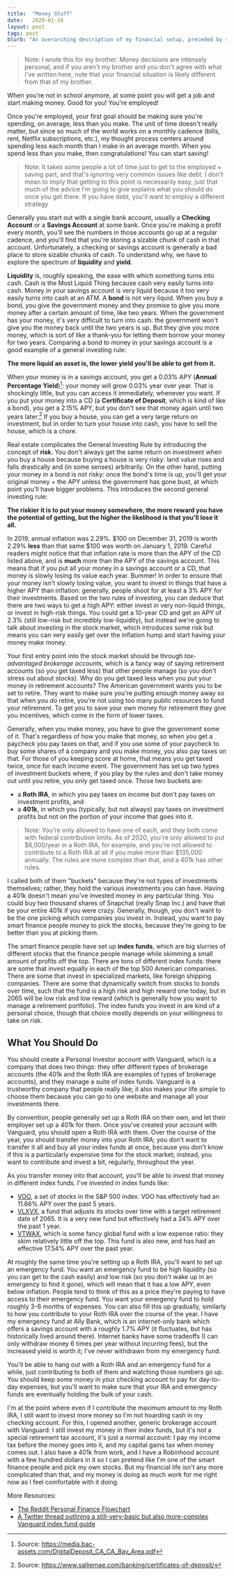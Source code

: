 ```yaml
---
title:  "Money Stuff"
date:   2020-01-16
layout: post
tags: post
blurb: "An overarching description of my financial setup, preceded by some of the concepts you need to know about in order to understand what you should do with your money. Meant to help someone go from basic saving to investing."
---
```


> Note: I wrote this for my brother. Money decisions are intensely personal, and if you aren't my brother and you don't agree with what I've written here, note that your financial situation is likely different from that of my brother.

When you're not in school anymore, at some point you will get a job and start making money. Good for you! You're employed!

Once you're employed, your first goal should be making sure you're spending, on average, less than you make. The unit of time doesn't really matter, but since so much of the world works on a monthly cadence (bills, rent, Netflix subscriptions, etc.), my thought process centers around spending less each month than I make in an average month. When you spend less than you make, then congratulations! You can start saving!

> Note: It takes some people a lot of time just to get to the employed + saving part, and that's ignoring very common issues like debt. I don't mean to imply that getting to this point is necessarily easy, just that much of the advice I'm going to give explains what you should do once you get there. If you have debt, you'll want to employ a different strategy 

Generally you start out with a single bank account, usually a **Checking Account** or a **Savings Account** at some bank. Once you're making a profit every month, you'll see the numbers in those accounts go up at a regular cadence, and you'll find that you're storing a sizable chunk of cash in that account. Unfortunately,  a checking or savings account is generally a bad place to store sizable chunks of cash. To understand why, we have to explore the spectrum of **liquidity** and **yield**.

<!-- more -->

**Liquidity** is, roughly speaking, the ease with which something turns into cash. Cash is the Most Liquid Thing because cash very easily turns into cash. Money in your savings account is very liquid because it too very easily turns into cash at an ATM. A **bond** is not very liquid. When you buy a bond, you give the government money and they promise to give you more money after a certain amount of time, like two years. When the government has your money, it's very difficult to turn into cash: the government won't give you the money back until the two years is up. But they give you more money, which is sort of like a thank-you for letting them borrow your money for two years. Comparing a bond to money in your savings account is a good example of a general investing rule:

**The more liquid an asset is, the lower yield you'll be able to get from it.**

When your money is in a savings account, you get a 0.03% APY (**Annual Percentage Yield**)[^1]: your money will grow 0.03% year over year. That is shockingly little, but you can access it immediately, whenever you want. If you put your money into a CD (a **Certificate of Deposit**, which is kind of like a bond), you get a 2.15% APY, but you don't see that money again until two years later.[^2] If you buy a house, you can get a very large return on investment, but in order to turn your house into cash, you have to sell the house, which is a chore.

Real estate complicates the General Investing Rule by introducing the concept of **risk**. You don't always get the same return on investment when you buy a house because buying a house is very risky: land value rises and falls drastically and (in some senses) arbitrarily. On the other hand, putting your money in a bond is not risky: once the bond's time is up, you'll get your original money + the APY unless the government has gone bust, at which point you'll have bigger problems. This introduces the second general investing rule:

**The riskier it is to put your money somewhere, the more reward you have the potential of getting, but the higher the likelihood is that you'll lose it all.**

 In 2019, annual inflation was 2.29%. $100 on December 31, 2019 is worth 2.29% **less** than that same $100 was worth on January 1, 2019. Careful readers might notice that that inflation rate is more than the APY of the CD listed above, and is **much** more than the APY of the savings account. This means that if you put all your money in a savings account or a CD, that money is slowly losing its value each year. Bummer! In order to ensure that your money isn't slowly losing value, you want to invest in things that have a higher APY than inflation: generally, people shoot for at least a 3% APY for their investments. Based on the two rules of investing, you can deduce that there are two ways to get a high APY: either invest in very non-liquid things, or invest in high-risk things. You could get a 10-year CD and get an APY of 2.3% (still low-risk but incredibly low-liquidity), but instead we're going to talk about investing in the stock market, which introduces some risk but means you can very easily get over the inflation hump and start having your money make money.

Your first entry point into the stock market should be through _tax-advantaged brokerage accounts_, which is a fancy way of saying retirement accounts (so you get taxed less) that other people manage (so you don't stress out about stocks). Why do you get taxed less when you put your money in retirement accounts? The American government wants you to be set to retire. They want to make sure you're putting enough money away so that when you _do_ retire, you're not using too many public resources to fund your retirement. To get you to save your own money for retirement they give you incentives, which come in the form of lower taxes.

Generally, when you make money, you have to give the government some of it. That's regardless of how you make that money, so when you get a paycheck you pay taxes on that, and if you use some of your paycheck to buy some shares of a company and you make money, you also pay taxes on that. For those of you keeping score at home, that means you get taxed twice, once for each income event. The government has set up two types of investment buckets where, if you play by the rules and don't take money out until you retire, you only get taxed once. Those two buckets are:

- a **Roth IRA**, in which you pay taxes on income but don't pay taxes on investment profits, and
- a **401k**, in which you (typically, but not always) pay taxes on investment profits but not on the portion of your income that goes into it.

> Note: You're only allowed to have one of each, and they both come with federal contribution limits. As of 2020, you're only allowed to put $6,000/year in a Roth IRA, for example, and you're not allowed to contribute to a Roth IRA at all if you make more than $135,000 annually. The rules are more complex than that, and a 401k has other rules.

I called both of them "buckets" because they're not types of investments themselves; rather, they hold the various investments you can have. Having a 401k doesn't mean you've invested money in any particular thing. You could buy two thousand shares of Snapchat (really Snap Inc.) and have that be your entire 401k if you were crazy. Generally, though, you don't want to be the one picking which companies you invest in. Instead, you want to pay smart finance people money to pick the stocks, because they're going to be better than you at picking them. 

The smart finance people have set up **index funds**, which are big slurries of different stocks that the finance people manage while skimming a small amount of profits off the top. There are tons of different index funds: there are some that invest equally in each of the top 500 American companies. There are some that invest in specialized markets, like foreign shipping companies. There are some that dynamically switch from stocks to bonds over time, such that the fund is a high risk and high reward one today, but in 2065 will be low risk and low reward (which is generally how you want to manage a retirement portfolio). The index funds you invest in are kind of a personal choice, though that choice mostly depends on your willingness to take on risk.

## What You Should Do

You should create a Personal Investor account with Vanguard, which is a company that does two things: they offer different types of brokerage accounts (the 401k and the Roth IRA are examples of types of brokerage accounts), and they manage a suite of index funds. Vanguard is a trustworthy company that people really like; it also makes your life simple to choose them because you can go to one website and manage all your investments there. 

By convention, people generally set up a Roth IRA on their own, and let their employer set up a 401k for them. Once you've created your account with Vanguard, you should open a Roth IRA with them. Over the course of the year, you should transfer money into your Roth IRA; you don't want to transfer it all and buy all your index funds at once, because you don't know if this is a particularly expensive time for the stock market; instead, you want to contribute and invest a bit, regularly, throughout the year. 

As you transfer money into that account, you'll be able to invest that money in different index funds. I've invested in index funds like:

- [VOO](https://investor.vanguard.com/etf/profile/VOO), a set of stocks in the S&P 500 index. VOO has effectively had an 11.66% APY over the past 5 years.
- [VLXVX](https://investor.vanguard.com/mutual-funds/profile/VLXVX), a fund that adjusts its stocks over time with a target retirement date of 2065. It is a very new fund but effectively had a 24% APY over the past 1 year.
- [VTWAX](https://investor.vanguard.com/mutual-funds/profile/VTWAX), which is some fancy global fund with a low expense ratio: they skim relatively little off the top. This fund is also new, and has had an effective 17.54% APY over the past year.

At roughly the same time you're setting up a Roth IRA, you'll want to set up an emergency fund. You want an emergency fund to be high liquidity (so you can get to the cash easily) and low risk (so you don't wake up in an emergency to find it gone), which will mean that it has a low APY, even below inflation. People tend to think of this as a price they're paying to have access to their emergency fund. You want your emergency fund to hold roughly 3-6 months of expenses. You can also fill this up gradually, similarly to how you contribute to your Roth IRA over the course of the year. I have my emergency fund at Ally Bank, which is an internet-only bank which offers a savings account with a roughly 1.7% APY (it fluctuates, but has historically lived around there). Internet banks have some tradeoffs (I can only withdraw money 6 times per year without incurring fees), but the increased yield is worth it; I've never withdrawn from my emergency fund.

You'll be able to hang out with a Roth IRA and an emergency fund for a while, just contributing to both of them and watching those numbers go up. You should keep some money in your checking account to pay for day-to-day expenses, but you'll want to make sure that your IRA and emergency funds are eventually holding the bulk of your cash.

I'm at the point where even if I contribute the maximum amount to my Roth IRA, I still want to invest more money so I'm not hoarding cash in my checking account. For this, I opened another, generic brokerage account with Vanguard: I still invest my money in their index funds, but it's not a special retirement tax account, it's just a normal account: I pay my income tax before the money goes into it, and my capital gains tax when money comes out. I also have a 401k from work, and I have a Robinhood account with a few hundred dollars in it so I can pretend like I'm one of the smart finance people and pick my own stocks. But my financial life isn't any more complicated than that, and my money is doing as much work for me right now as I feel comfortable with it doing.

More Resources:
- [The Reddit Personal Finance Flowchart](https://i.imgur.com/lSoUQr2.png)
- [A Twitter thread outlining a still-very-basic but also more-complex Vanguard index fund guide](https://twitter.com/bdc/status/1204468710645235713)

[^1]: Source: <https://media.bac-assets.com/DigitalDeposit_CA_CA_Bay_Area.pdf>
[^2]: Source: <https://www.salliemae.com/banking/certificates-of-deposit/>